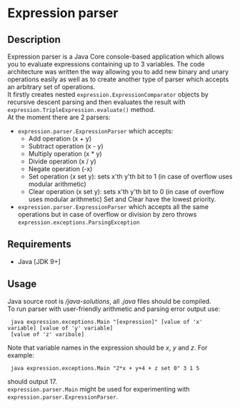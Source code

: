 # Expression parser

## Description

Expression parser is a Java Core console-based application which allows you to evaluate expressions
containing up to 3 variables. The code architecture was written the way allowing you to add new
binary and unary operations easily as well as to create another type of parser which accepts an arbitrary
set of operations.\
It firstly creates nested `expression.ExpressionComparator` objects by recursive descent
parsing and then evaluates the result with `expression.TripleExpression.evaluate()` method. \
At the moment there are 2 parsers:
* `expression.parser.ExpressionParser` which accepts:
  - Add operation (x + y)
  - Subtract operation (x - y)
  - Multiply operation (x * y)
  - Divide operation (x / y)
  - Negate operation (-x)
  - Set operation (x set y): sets x'th y'th bit to 1 (in case of overflow uses modular arithmetic)
  - Clear operation (x set y): sets x'th y'th bit to 0 (in case of overflow uses modular arithmetic)
  Set and Clear have the lowest priority.
* `expression.parser.ExpressionParser` which accepts all the same operations but in case
of overflow or division by zero throws `expression.exceptions.ParsingException`

## Requirements

* Java [JDK 9+]

## Usage

Java source root is _/java-solutions_, all _.java_ files should be compiled.\
To run parser with user-friendly arithmetic and parsing error output use:
```
 java expression.exceptions.Main "[expression]" [value of 'x' variable] [value of 'y' variable]
 [value of 'z' varibale]
```
Note that variable names in the expression should be _x_, _y_ and _z_. For example:
```
 java expression.exceptions.Main "2*x + y+4 + z set 0" 3 1 5
```
should output 17.\
`expression.parser.Main` might be used for experimenting with `expression.parser.ExpressionParser`.